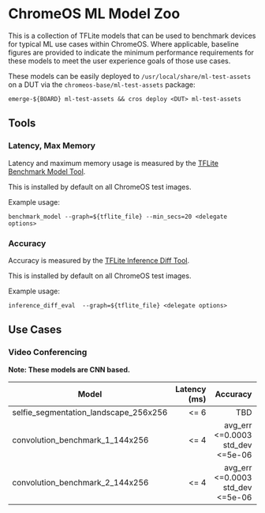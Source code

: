# ChromeOS ML Model Zoo

This is a collection of TFLite models that can be used to benchmark devices
for typical ML use cases within ChromeOS. Where applicable, baseline figures
are provided to indicate the minimum performance requirements for these models
to meet the user experience goals of those use cases.

These models can be easily deployed to `/usr/local/share/ml-test-assets` on a
DUT via the `chromeos-base/ml-test-assets` package:

`emerge-${BOARD} ml-test-assets && cros deploy <DUT> ml-test-assets`

## Tools

### Latency, Max Memory

Latency and maximum memory usage is measured by the
[TFLite Benchmark Model Tool](https://github.com/tensorflow/tensorflow/tree/master/tensorflow/lite/tools/benchmark).

This is installed by default on all ChromeOS test images.

Example usage:

`benchmark_model --graph=${tflite_file} --min_secs=20 <delegate options>`

### Accuracy

Accuracy is measured by the
[TFLite Inference Diff Tool](https://github.com/tensorflow/tensorflow/tree/master/tensorflow/lite/tools/evaluation/tasks/inference_diff).

This is installed by default on all ChromeOS test images.

Example usage:

`inference_diff_eval  --graph=${tflite_file} <delegate options>`

## Use Cases

### Video Conferencing

**Note: These models are CNN based.**

| Model                                     | Latency (ms)  | Accuracy                             | Power Usage | Max Memory |
|-------------------------------------------|--------------:|-------------------------------------:|-------------|------------|
| selfie_segmentation_landscape_256x256     |          <= 6 |                                  TBD |         TBD |    <=100MB |
| convolution_benchmark_1_144x256           |          <= 4 | avg_err <=0.0003<br/>std_dev <=5e-06 |         TBD |    <=100MB |
| convolution_benchmark_2_144x256           |          <= 4 | avg_err <=0.0003<br/>std_dev <=5e-06 |         TBD |    <=100MB |
